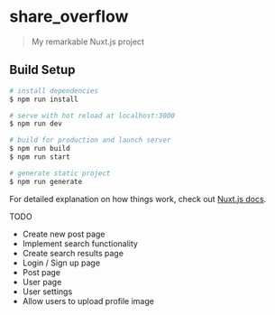 # share_overflow

> My remarkable Nuxt.js project

## Build Setup

``` bash
# install dependencies
$ npm run install

# serve with hot reload at localhost:3000
$ npm run dev

# build for production and launch server
$ npm run build
$ npm run start

# generate static project
$ npm run generate
```

For detailed explanation on how things work, check out [Nuxt.js docs](https://nuxtjs.org).



TODO

- Create new post page
- Implement search functionality
- Create search results page
- Login / Sign up page
- Post page
- User page
- User settings
- Allow users to upload profile image
